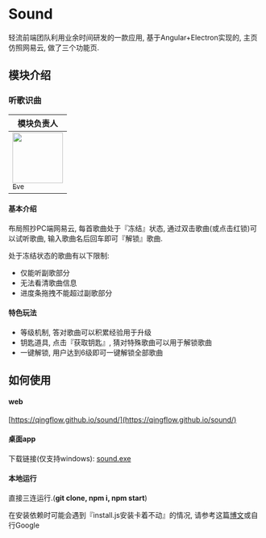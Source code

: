 
# Sound

轻流前端团队利用业余时间研发的一款应用, 基于Angular+Electron实现的, 主页仿照网易云, 做了三个功能页.

## 模块介绍

### 听歌识曲

| 模块负责人 |
|--|
| [<img src="https://avatars1.githubusercontent.com/u/30228406?v=4" width="100px;"/><br /><sub>Eve</sub>](https://github.com/Mr-Eve) |

#### 基本介绍

布局照抄PC端网易云, 每首歌曲处于『冻结』状态, 通过双击歌曲(或点击红锁)可以试听歌曲, 输入歌曲名后回车即可『解锁』歌曲.

处于冻结状态的歌曲有以下限制:

 * 仅能听副歌部分
 * 无法看清歌曲信息
 * 进度条拖拽不能超过副歌部分

#### 特色玩法

 * 等级机制, 答对歌曲可以积累经验用于升级
 * 钥匙道具, 点击『获取钥匙』, 猜对特殊歌曲可以用于解锁歌曲
 * 一键解锁, 用户达到6级即可一键解锁全部歌曲


## 如何使用

#### web

[https://qingflow.github.io/sound/](https://qingflow.github.io/sound/)

#### 桌面app

下载链接(仅支持windows): [sound.exe](https://file.qingflow.com/uploads/file/5554c6cd-e267-47a0-8f5e-ad4efe7ac305.exe
)

#### 本地运行

直接三连运行.(**git clone, npm i, npm start**)

在安装依赖时可能会遇到『install.js安装卡着不动』的情况, 请参考这篇[博文](https://www.jianshu.com/p/eac8f37d6992)或自行Google
